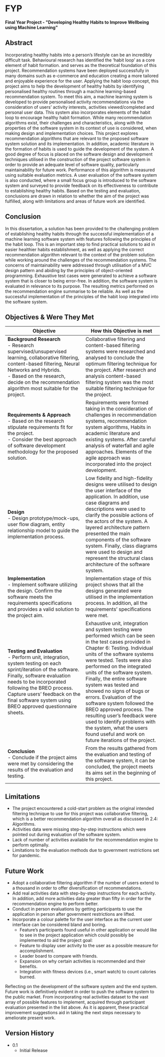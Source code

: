 # FYP
**Final Year Project - "Developing Healthy Habits to Improve Wellbeing using Machine Learning"**

## Abstract
Incorporating healthy habits into a person’s lifestyle can be an incredibly difficult task. Behavioural research has identified the ‘habit loop’ as a core element of habit formation. and serves as the theoretical foundation of this project. Recommendation systems have been deployed successfully in many domains such as e-commerce and education creating a more tailored and enjoyable experience for the user. Applying the habit loop concept, this project aims to help the development of healthy habits by identifying personalised healthy routines through a machine learning-based recommendation system. To meet this aim, a machine learning system is developed to provide personalised activity recommendations via the consideration of users’ activity interests, activities viewed/completed and personal user data. This system also incorporates elements of the habit loop to encourage healthy habit formation. While many recommendation algorithms exist, their challenges and characteristics, along with the properties of the software system in its context of use is considered, when making design and implementation choices. This project explores recommendation algorithms that are relevant to the proposed software system solution and its implementation. In addition, academic literature in the formation of habits is used to guide the development of the system. A good degree of focus is placed on the software design and development techniques utilised in the construction of the project software system in order to provide an adequate level of software quality, particularly maintainability for future work. Performance of this algorithm is measured using suitable evaluation metrics. A user evaluation of the software system is also conducted, where a small focus group is introduced to the software system and surveyed to provide feedback on its effectiveness to contribute to establishing healthy habits. Based on the testing and evaluation, conclusions are drawn in relation to whether the aim of the project was fulfilled, along with limitations and areas of future work are identified.

## Conclusion
In this dissertation, a solution has been provided to the challenging problem of establishing healthy habits through the successful implementation of a machine learning software system with features following the principles of the habit loop. This is an important step to find practical solutions to aid in easier healthier habits establishment, as well as applying the correct recommendation algorithm relevant to the context of the problem solution while working around the challenges of the recommendation systems.
The concerns of maintainability were addressed through utilisation of a MVC design pattern and abiding by the principles of object-oriented programming. Exhaustive test cases were generated to achieve a software system that is closer to being error-free. In addition, the software system is evaluated in relevance to its purpose. The resulting metrics performed on the recommendation engine summarise to be reliable. As well as the successful implementation of the principles of the habit loop integrated into the software system.

## Objectives & Were They Met
| Objective | How this Objective is met |
| --- | ---|
|**Background Research** <br> - Research supervised/unsupervised learning, collaborative filtering, content-based filtering, Neural Networks and Hybrids.<br> - Based on the research, decide on the recommendation algorithm most suitable for the project.| Collaborative filtering and content-based filtering systems were researched and analysed to conclude the optimum filtering technique for the project. After research and analysis content-based filtering system was the most suitable filtering technique for the project.|
|**Requirements & Approach** <br> - Based on the research stipulate requirements fit for the project.<br> - Consider the best approach of software development methodology for the proposed solution. |Requirements were formed taking in the consideration of challenges in recommendation systems, recommendation system algorithms, Habits in academic literature and existing systems. After careful analysis of waterfall and agile approaches. Elements of the agile approach was incorporated into the project development.|
|**Design** <br> - Design prototype/mock-ups, user flow diagram, entity relationship model to guide the implementation process. |Low fidelity and high-fidelity designs were utilised to design the user interface of the application. In addition, use case diagrams and descriptions were used to clarify the possible actions of the actors of the system. A layered architecture pattern presented the main components of the software system. Finally, class diagrams were used to design and represent the structural class architecture of the software system.|
|**Implementation** <br> - Implement software utilizing the design. Confirm the software meets the requirements specifications and provides a valid solution to the project aim. |Implementation stage of this project shows that all the designs generated were utilised in the implementation process. In addition, all the requirements’ specifications were met.|
|**Testing and Evaluation** <br> -  Perform unit, integration, system testing on each sprint/iteration of the software. Finally, software evaluation needs to be incorporated following the BREO process. Capture users’ feedback on the final software system using BREO approved questionnaire sheets. |Exhaustive unit, integration and system testing were performed which can be seen in the test cases provided in Chapter 6: Testing. Individual units of the software systems were tested. Tests were also performed on the integrated units of the software system. Finally, the entire software system was tested and showed no signs of bugs or errors. Evaluation of the software system followed the BREO approved process. The resulting user’s feedback were used to identify problems with the system, what the users found useful and work on future iterations of the project.|
|**Conclusion** <br> - Conclude if the project aims were met by considering the results of the evaluation and testing. |From the results gathered from the evaluation and testing of the software system, it can be concluded, the project meets its aims set in the beginning of this project.|
 
 
 
## Limitations
- The project encountered a cold-start problem as the original intended filtering technique to use for this project was collaborative filtering, which is a better recommendation algorithm overall as discussed in 2.4: Algorithms.
- Activities data were missing step-by-step instructions which were pointed out during evaluation of the software system.
- Lack of number of activities available for the recommendation engine to perform optimally.
- Limitations to the evaluation methods due to government restrictions set for pandemic.

## Future Work
- Adopt a collaborative filtering algorithm if the number of users extend to a thousand in order to offer diversification of recommendations.
- Add real activities data with step-by-step instructions for each activity. In addition, add more activities data greater than fifty in order for the recommendation engine to perform better.
- Conduct in person evaluations by getting participants to use the application in person after government restrictions are lifted.
- Incorporate a colour palette for the user interface as the current user interface can be considered bland and boring.
   - Feature’s participants found useful in other application or would like to see in the project application which could possibly be implemented to aid the project goal:
   - Feature to display user activity to the user as a possible measure for accomplishment.
   - Leader board to compare with friends.
   - Expansion on why certain activities is recommended and their benefits.
   - Integration with fitness devices (i.e., smart watch) to count calories burned.

Reflecting on the development of the software system and the end system. Future work is definitively evident in order to push the software system to the public market. From incorporating real activities dataset to the vast array of possible features to implement, acquired through participant evaluation presented in the list above. As it is apparent, these practical improvement suggestions aid in taking the next steps necessary to ameliorate present work.

## Version History
- 0.1
    - Initial Release
